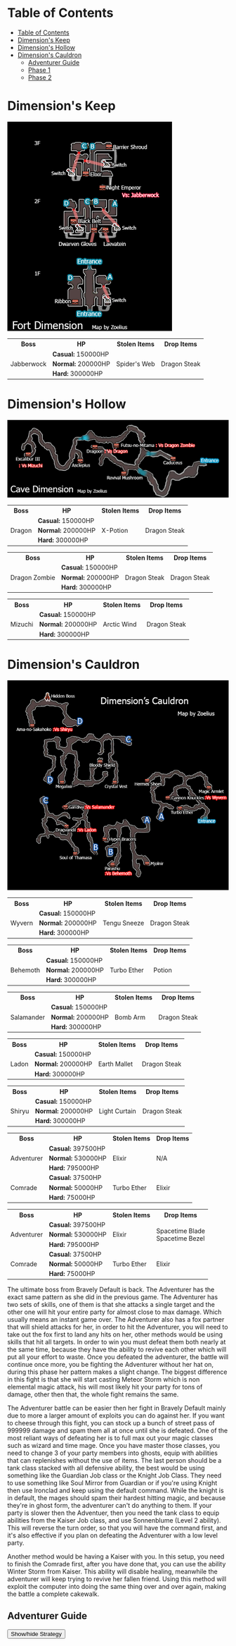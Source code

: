 # Table of Contents
<!-- toc orderedList:0 depthFrom:1 depthTo:6 -->

* [Table of Contents](#table-of-contents)
* [Dimension's Keep](#dimensions-keep)
* [Dimension's Hollow](#dimensions-hollow)
* [Dimension's Cauldron](#dimensions-cauldron)
  * [Adventurer Guide](#adventurer-guide)
  * [Phase 1](#phase-1)
  * [Phase 2](#phase-2)

<!-- tocstop -->

# Dimension's Keep

![Dimension's Keep](images/DimensionsKeep.png)

<table>
  <tr>
    <th>Boss</th>
    <th>HP</th>
    <th>Stolen Items</th>
    <th>Drop Items</th>
  </tr>
  <tr>
    <td rowspan="3">Jabberwock</td>
    <td><b>Casual:</b> 150000HP</td>
    <td rowspan="3">Spider's Web</td>
    <td rowspan="3">Dragon Steak</td>
  </tr>
  <tr>
    <td><b>Normal:</b> 200000HP</td>
  </tr>
  <tr>
    <td><b>Hard:</b> 300000HP</td>
  </tr>
</table>

# Dimension's Hollow

![Dimension's Hollow](images/DimensionsHollow.png)

<table>
  <tr>
    <th>Boss</th>
    <th>HP</th>
    <th>Stolen Items</th>
    <th>Drop Items</th>
  </tr>
  <tr>
    <td rowspan="3">Dragon</td>
    <td><b>Casual:</b> 150000HP</td>
    <td rowspan="3">X-Potion</td>
    <td rowspan="3">Dragon Steak</td>
  </tr>
  <tr>
    <td><b>Normal:</b> 200000HP</td>
  </tr>
  <tr>
    <td><b>Hard:</b> 300000HP</td>
  </tr>
</table>

<table>
  <tr>
    <th>Boss</th>
    <th>HP</th>
    <th>Stolen Items</th>
    <th>Drop Items</th>
  </tr>
  <tr>
    <td rowspan="3">Dragon Zombie</td>
    <td><b>Casual:</b> 150000HP</td>
    <td rowspan="3">Dragon Steak</td>
    <td rowspan="3">Dragon Steak</td>
  </tr>
  <tr>
    <td><b>Normal:</b> 200000HP</td>
  </tr>
  <tr>
    <td><b>Hard:</b> 300000HP</td>
  </tr>
</table>

<table>
  <tr>
    <th>Boss</th>
    <th>HP</th>
    <th>Stolen Items</th>
    <th>Drop Items</th>
  </tr>
  <tr>
    <td rowspan="3">Mizuchi</td>
    <td><b>Casual:</b> 150000HP</td>
    <td rowspan="3">Arctic Wind</td>
    <td rowspan="3">Dragon Steak</td>
  </tr>
  <tr>
    <td><b>Normal:</b> 200000HP</td>
  </tr>
  <tr>
    <td><b>Hard:</b> 300000HP</td>
  </tr>
</table>

# Dimension's Cauldron

![Dimension's Cauldron](images/DimensionsCauldron.png)

<table>
  <tr>
    <th>Boss</th>
    <th>HP</th>
    <th>Stolen Items</th>
    <th>Drop Items</th>
  </tr>
  <tr>
    <td rowspan="3">Wyvern</td>
    <td><b>Casual:</b> 150000HP</td>
    <td rowspan="3">Tengu Sneeze</td>
    <td rowspan="3">Dragon Steak</td>
  </tr>
  <tr>
    <td><b>Normal:</b> 200000HP</td>
  </tr>
  <tr>
    <td><b>Hard:</b> 300000HP</td>
  </tr>
</table>

<table>
  <tr>
    <th>Boss</th>
    <th>HP</th>
    <th>Stolen Items</th>
    <th>Drop Items</th>
  </tr>
  <tr>
    <td rowspan="3">Behemoth</td>
    <td><b>Casual:</b> 150000HP</td>
    <td rowspan="3">Turbo Ether</td>
    <td rowspan="3">Potion</td>
  </tr>
  <tr>
    <td><b>Normal:</b> 200000HP</td>
  </tr>
  <tr>
    <td><b>Hard:</b> 300000HP</td>
  </tr>
</table>

<table>
  <tr>
    <th>Boss</th>
    <th>HP</th>
    <th>Stolen Items</th>
    <th>Drop Items</th>
  </tr>
  <tr>
    <td rowspan="3">Salamander</td>
    <td><b>Casual:</b> 150000HP</td>
    <td rowspan="3">Bomb Arm</td>
    <td rowspan="3">Dragon Steak</td>
  </tr>
  <tr>
    <td><b>Normal:</b> 200000HP</td>
  </tr>
  <tr>
    <td><b>Hard:</b> 300000HP</td>
  </tr>
</table>

<table>
  <tr>
    <th>Boss</th>
    <th>HP</th>
    <th>Stolen Items</th>
    <th>Drop Items</th>
  </tr>
  <tr>
    <td rowspan="3">Ladon</td>
    <td><b>Casual:</b> 150000HP</td>
    <td rowspan="3">Earth Mallet</td>
    <td rowspan="3">Dragon Steak</td>
  </tr>
  <tr>
    <td><b>Normal:</b> 200000HP</td>
  </tr>
  <tr>
    <td><b>Hard:</b> 300000HP</td>
  </tr>
</table>

<table>
  <tr>
    <th>Boss</th>
    <th>HP</th>
    <th>Stolen Items</th>
    <th>Drop Items</th>
  </tr>
  <tr>
    <td rowspan="3">Shiryu</td>
    <td><b>Casual:</b> 150000HP</td>
    <td rowspan="3">Light Curtain</td>
    <td rowspan="3">Dragon Steak</td>
  </tr>
  <tr>
    <td><b>Normal:</b> 200000HP</td>
  </tr>
  <tr>
    <td><b>Hard:</b> 300000HP</td>
  </tr>
</table>

<table>
  <tr>
    <th>Boss</th>
    <th>HP</th>
    <th>Stolen Items</th>
    <th>Drop Items</th>
  </tr>
  <tr>
    <td rowspan="3">Adventurer</td>
    <td><b>Casual:</b> 397500HP</td>
    <td rowspan="3">Elixir</td>
    <td rowspan="3">N/A</td>
  </tr>
  <tr>
    <td><b>Normal:</b> 530000HP</td>
  </tr>
  <tr>
    <td><b>Hard:</b> 795000HP</td>
  </tr>
  <tr>
    <td rowspan="3">Comrade</td>
    <td><b>Casual:</b> 37500HP</td>
    <td rowspan="3">Turbo Ether</td>
    <td rowspan="3">Elixir</td>
  </tr>
  <tr>
    <td><b>Normal:</b> 50000HP</td>
  </tr>
  <tr>
    <td><b>Hard:</b> 75000HP</td>
  </tr>
</table>

<table>
  <tr>
    <th>Boss</th>
    <th>HP</th>
    <th>Stolen Items</th>
    <th>Drop Items</th>
  </tr>
  <tr>
    <td rowspan="3">Adventurer</td>
    <td><b>Casual:</b> 397500HP</td>
    <td rowspan="3">Elixir</td>
    <td rowspan="3">Spacetime Blade<br/>Spacetime Bezel</td>
  </tr>
  <tr>
    <td><b>Normal:</b> 530000HP</td>
  </tr>
  <tr>
    <td><b>Hard:</b> 795000HP</td>
  </tr>
  <tr>
    <td rowspan="3">Comrade</td>
    <td><b>Casual:</b> 37500HP</td>
    <td rowspan="3">Turbo Ether</td>
    <td rowspan="3">Elixir</td>
  </tr>
  <tr>
    <td><b>Normal:</b> 50000HP</td>
  </tr>
  <tr>
    <td><b>Hard:</b> 75000HP</td>
  </tr>
</table>

The ultimate boss from Bravely Default is back. The Adventurer has the exact same pattern as she did in the previous game. The Adventurer has two sets of skills, one of them is that she attacks a single target and the other one will hit your entire party for almost close to max damage. Which usually means an instant game over. The Adventurer also has a fox partner that will shield attacks for her, in order to hit the Adventurer, you will need to take out the fox first to land any hits on her, other methods would be using skills that hit all targets. In order to win you must defeat them both nearly at the same time, because they have the ability to revive each other which will put all your effort to waste. Once you defeated the adventurer, the battle will continue once more, you be fighting the Adventurer without her hat on, during this phase her pattern makes a slight change. The biggest difference in this fight is that she will start casting Meteor Storm which is non elemental magic attack, his will most likely hit your party for tons of damage, other then that, the whole fight remains the same.

The Adventurer battle can be easier then her fight in Bravely Default mainly due to more a larger amount of exploits you can do against her. If you want to cheese through this fight, you can stock up a bunch of street pass of 999999 damage and spam them all at once until she is defeated. One of the most reliant ways of defeating her is to full max out your magic classes such as wizard and time mage. Once you have master those classes, you need to change 3 of your party members into ghosts, equip with abilities that can replenishes without the use of items. The last person should be a tank class stacked with all defensive ability, the best would be using something like the Guardian Job class or the Knight Job Class. They need to use something like Soul Mirror from Guardian or if you're using Knight then use Ironclad and keep using the default command. While the knight is in default, the mages should spam their hardest hitting magic, and because they're in ghost form, the adventurer can't do anything to them. If your party is slower then the Adventuer, then you need the tank class to equip abilities from the Kaiser Job class, and use Sonnenblume (Level 2 ability). This will reverse the turn order, so that you will have the command first, and it's also effective if you plan on defeating the Adventurer with a low level party.

Another method would be having a Kaiser with you. In this setup, you need to finish the Comrade first, after you have done that, you can use the ability Winter Storm from Kaiser. This ability will disable healing, meanwhile the adventurer will keep trying to revive her fallen friend. Using this method will exploit the computer into doing the same thing over and over again, making the battle a complete cakewalk.

## Adventurer Guide

<button title="Click to show/hide strategy" type="button" onclick="if(document.getElementById('adventurer').style.display=='none'){document.getElementById('adventurer').style.display=''}else{document.getElementById('adventurer').style.display='none'}">Show/hide Strategy</button>
<div id="adventurer" style="display:none">
<table>
  <tr>
    <th>Party Member</th>
    <th>Status</th>
    <th>L. Hand</th>
    <th>R. Hand</th>
    <th>Head</th>
    <th>Torso</th>
    <th>Accessory</th>
    <th>Job</th>
    <th>Command</th>
    <th>Support 1</th>
    <th>Support 2</th>
    <th>Support 3</th>
    <th>Support 4</th>
  </tr>
  <tr>
    <td>Yew</td>
    <td>None</td>
    <td>Knight</td>
    <td>Kaiser</td>
    <td>Hero's Shield</td>
    <td>Hero's Shield</td>
    <td>Circlet</td>
    <td>Lordly Robes</td>
    <td>Barrier Shroud</td>
    <td>Dual Shields</td>
    <td colspan="2">Late Bloomer</td>
    <td>HP 20% Up</td>
    <td>P. Def 20% Up</td>
  </tr>
  <tr>
    <td>Edea</td>
    <td>Ghost</td>
    <td>Wizard</td>
    <td>Yokai</td>
    <td>Wonder Rod</td>
    <td>Wonder Rod</td>
    <td>Circlet</td>
    <td>Magus's Robe</td>
    <td>Soul of Thamasa</td>
    <td>MP Free in a Pinch</td>
    <td>Full Charge</td>
    <td colspan="3">Ventriloquism</td>
  </tr>
  <tr>
    <td>Magnolia</td>
    <td>Ghost</td>
    <td>Yokai</td>
    <td>Time Mage</td>
    <td>Caduceus</td>
    <td>Wonder Rod</td>
    <td>Gold Hairpin</td>
    <td>Magus's Robe</td>
    <td>Soul of Thamasa</td>
    <td>MP Free in a Pinch</td>
    <td>Full Charge</td>
    <td colspan="3">Chainspell</td>
  </tr>
  <tr>
    <td>Tiz</td>
    <td>Ghost</td>
    <td>Yokai</td>
    <td>Time Mage</td>
    <td>Wonder Rod</td>
    <td>Wonder Rod</td>
    <td>Circlet</td>
    <td>Magus's Robe</td>
    <td>Soul of Thamsa</td>
    <td>MP Free in a Pinch</td>
    <td>Full Charge</td>
    <td colspan="3">Chainspell</td>
  </tr>
</table>

## Phase 1

<table>
<tr>
<th>Party Member</th><th>B1</th><th>B2</th><th>B3</th><th>B4</th>
</tr>
<tr>
<td>Yew</td><td>Ironclad/Default</td><td>Winter Storm/-</td><td>-</td><td>-</td>
</tr>
<tr>
<td>Edea</td><td>Meteor</td><td>Rain</td><td>-</td><td>-</td>
</tr>
<tr>
<td>Magnolia</td><td>Meteor</td><td>Meteor</td><td>-</td><td>-</td>
</tr>
<tr>
<td>Tiz</td><td>Meteor</td><td>Meteor</td><td>-</td><td>-</td>
</tr>
</table>

## Phase 2

Try to keep your party synced up

<table>
<tr>
<th>Party Member</th><th>B1</th><th>B2</th><th>B3</th><th>B4</th>
</tr>
<tr>
<td>Yew</td><td>Ironclad/Default</td><td>Winter Storm/-</td><td>-</td><td>-</td>
</tr>
<tr>
<td>Edea</td><td>Meteor</td><td>Meteor</td><td>Meteor</td><td>Rain</td>
</tr>
<tr>
<td>Magnolia</td><td>Meteor</td><td>Meteor</td><td>Meteor</td><td>Meteor</td>
</tr>
<tr>
<td>Tiz</td><td>Meteor</td><td>Meteor</td><td>Meteor</td><td>Meteor</td>
</tr>
</table>
</div>
